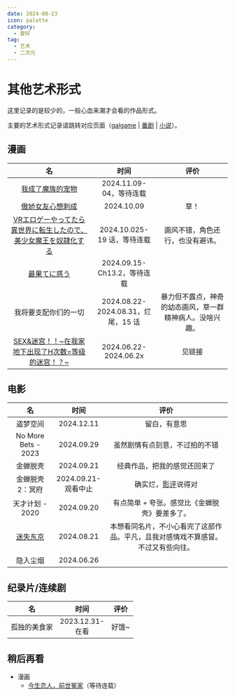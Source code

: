 ```yaml
---
date: 2024-08-23
icon: palette
category:
  - 爱好
tag:
  - 艺术
  - 二次元
---
```


# 其他艺术形式

这里记录的是较少的，一般心血来潮才会看的作品形式。

主要的艺术形式记录请跳转对应页面（[galgame](./galgame.md) | [番剧](./anime.md) | [小说](./books.md)）。

## 漫画

<!-- prettier-ignore -->
| 名 | 时间 | 评价 |
| :-: | :-: | :-: |
| [我成了魔族的宠物](https://m.manhuagui.com/comic/53159/) | 2024.11.09-<br/>04，等待连载 |
| [傲娇女友心想刺成](https://m.manhuagui.com/comic/44973/) | 2024.10.09 | 草！ |
| [VRエロゲーやってたら異世界に転生したので、美少女魔王を奴隷化する](https://copymanga.tv/comic/vryouxizhuanshengyishijietiaojiaomowangmeishaonvclothoutsaber/chapter/519b94f4-65e3-11e9-8bc8-024352452ce0) | 2024.10.025-<br/>19 话，等待连载 | <dtlslong>画风不错，角色还行，也没有避讳。</dtlslong> |
| [最果てに惑う](https://mangabz.com/30986bz/) | 2024.09.15-<br/>Ch13.2，等待连载 |
| 我将要支配你们的一切 | 2024.08.22-<br/>2024.08.31，烂尾，15 话 | <dtlslong>暴力但不露点，神奇的幼态画风，草一群精神病人。没啥兴趣。</dtlslong> |
| [SEX&迷宫！！~在我家地下出现了H次数=等级的迷宫！？~](https://t.me/absolutexsH/2071) | 2024.06.22-<br/>2024.06.2x | 见链接 |

## 电影

<!-- prettier-ignore -->
| 名 | 时间 | 评价 |
| :-: | :-: | :-: |
| 盗梦空间 <OrderBadge text="二刷" :order=2 /> | 2024.12.11 | 留白，有意思 |
| No More Bets - 2023 | 2024.09.29 | 虽然剧情有点刻意，不过拍的不错 |
| 金蝉脱壳 <OrderBadge :order=1 /><OrderBadge text="三刷" :order=3 /> | 2024.09.21 | 经典作品，把我的感觉还回来了 |
| 金蝉脱壳2：冥府 <OrderBadge :order=2 /> | 2024.09.21-<br/>观看中止 | 确实烂，[影评](https://movie.douban.com/review/9437758/)说得对 |
| 天才计划 - 2020 | 2024.09.20 | <dtlslong>有点简单 + 夸张。感觉比《金蝉脱壳》要差多了。</dtlslong> |
| [迷失东京](https://zh.wikipedia.org/wiki/迷失东京) | 2024.08.21 | <dtlslong>本想看同名片，不小心看完了这部作品。平凡，且我对感情戏不算感冒。不过又有些向往。</dtlslong> |
| 隐入尘烟 | 2024.06.26 |

## 纪录片/连续剧

<!-- prettier-ignore -->
| 名 | 时间 | 评价 |
| :-: | :-: | :-: |
| 孤独的美食家 | 2023.12.31-<br/>在看 | 好饿~ |

## 稍后再看

- 漫画
  - [今生恋人，前世冤家](https://18comic.vip/album/604146/今生恋人-前世冤家-不咕鸟汉化组-禁漫天堂)（等待连载）
